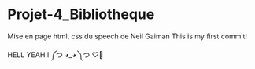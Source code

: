 # Projet-4_Bibliotheque
Mise en page html, css du speech de Neil Gaiman
This is my first commit!

HELL YEAH !
༼つ ◕_◕ ༽つ
♡🐼